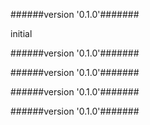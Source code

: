 
######version  '0.1.0'#######

initial



######version  '0.1.0'#######





######version  '0.1.0'#######





######version  '0.1.0'#######





######version  '0.1.0'#######




